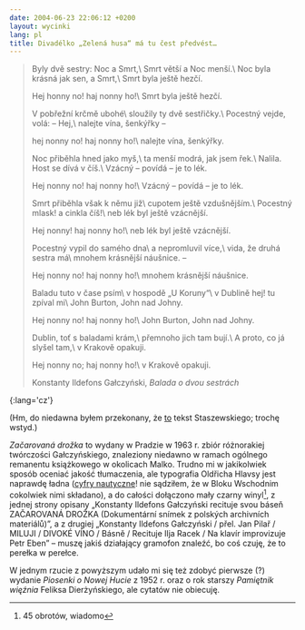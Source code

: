 ```yaml
---
date: 2004-06-23 22:06:12 +0200
layout: wycinki
lang: pl
title: Divadélko „Zelená husa“ má tu čest předvést…
---
```


> Byly dvě sestry: Noc a Smrt,\\
> Smrt větší a Noc menší.\\
> Noc byla krásná jak sen, a Smrt,\\
> Smrt byla ještě hezčí.
>
> Hej honny no! haj nonny ho!\\
> Smrt byla ještě hezčí.
>
> V pobřežní krčmě ubohé\\
> sloužily ty dvě sestřičky.\\
> Pocestný vejde, volá: – Hej,\\
> nalejte vína, šenkýřky –
>
> hej nonny no! haj nonny ho!\\
> nalejte vína, šenkýřky.
>
> Noc přiběhla hned jako myš,\\
> ta menší modrá, jak jsem řek.\\
> Nalila. Host se dívá v číš.\\
> Vzácný – povídá – je to lék.
>
> Hej nonny no! haj nonny ho!\\
> Vzácný – povídá – je to lék.
>
> Smrt přiběhla však k němu již\\
> cupotem ještě vzdušnějším.\\
> Pocestný mlask! a cinkla číš!\\
> neb lék byl ještě vzácnější.
>
> Hej nonny! haj nonny ho!\\
> neb lék byl ještě vzácnější.
>
> Pocestný vypil do samého dna\\
> a nepromluvil více,\\
> vida, že druhá sestra má\\
> mnohem krásnější náušnice. –
>
> Hej nonny no! haj nonny ho!\\
> mnohem krásnější náušnice.
>
> Baladu tuto v čase psím\\
> v hospodě „U Koruny“\\
> v Dublině hej! tu zpíval mi\\
> John Burton, John nad Johny.
>
> Hej nonny no! haj nonny ho!\\
> John Burton, John nad Johny.
>
> Dublin, toť s baladami krám,\\
> přemnoho jich tam bují.\\
> A proto, co já slyšel tam,\\
> v Krakově opakuji.
>
> Hej nonny no; haj nonny ho!\\
> v Krakově opakuji.
>
> Konstanty Ildefons Gałczyński, <cite>Balada o dvou sestrách</cite>

</blockquote>
{:lang='cz'}

(Hm, do niedawna byłem przekonany, że [to](http://staszewski.art.pl/teksty/index.php?id=ballada 'Ballada o dwóch siostrach') tekst Staszewskiego; trochę wstyd.)

<cite>Začarovaná drožka</cite> to wydany w Pradzie w 1963 r. zbiór różnorakiej twórczości Gałczyńskiego, znaleziony niedawno w ramach ogólnego remanentu książkowego w okolicach Malko. Trudno mi w jakikolwiek sposób oceniać jakość tłumaczenia, ale typografia Oldřicha Hlavsy jest naprawdę ładna ([cyfry nautyczne](http://typografia.info/index.php/artykuly-mainmenu-4/46-podstawy-typografii/39-cyfry 'vel mediewalowe, „takie jak w Georgii”')! nie sądziłem, że w Bloku Wschodnim cokolwiek nimi składano), a do całości dołączono mały czarny winyl[^1], z jednej strony opisany „Konstanty Ildefons Gałczyński recituje svou báseň ZAČAROVANÁ DROŽKA (Dokumentární snímek z polských archivních materiálů)”, a z drugiej „Konstanty Ildefons Gałczyński / přel. Jan Pilař / MILUJI / DIVOKÉ VÍNO / Básně / Recituje Ilja Racek / Na klavír improvizuje Petr Eben” – muszę jakiś działający gramofon znaleźć, bo coś czuję, że to perełka w perełce.

W jednym rzucie z powyższym udało mi się też zdobyć pierwsze (?) wydanie <cite>Piosenki o Nowej Hucie</cite> z 1952 r. oraz o rok starszy <cite>Pamiętnik więźnia</cite> Feliksa Dierżyńskiego, ale cytatów nie obiecuję.

[^1]: 45 obrotów, wiadomo
